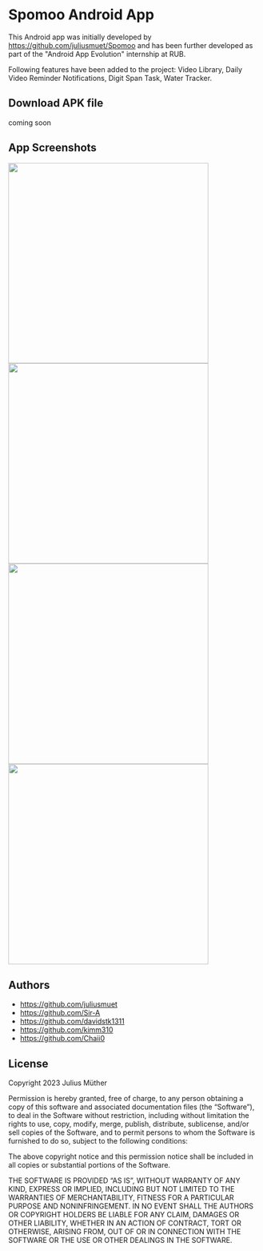 # Spomoo Android App
This Android app was initially developed by https://github.com/juliusmuet/Spomoo and has been further developed as part of the "Android App Evolution" internship at RUB.

Following features have been added to the project: Video Library, Daily Video Reminder Notifications, Digit Span Task, Water Tracker.

## Download APK file
coming soon

## App Screenshots
<img src="screenshots/homepage.jpg" width="400" >
<img src="screenshots/video_library.jpg" width="400" >
<img src="screenshots/water_tracker.jpg" width="400" >
<img src="screenshots/digit_span_task.jpg" width="400" >

## Authors
- https://github.com/juliusmuet
- https://github.com/Sir-A
- https://github.com/davidstk1311
- https://github.com/kimm310
- https://github.com/Chaii0

## License
Copyright 2023 Julius Müther

Permission is hereby granted, free of charge, to any person obtaining a copy of this software and associated documentation files (the “Software”), to deal in the Software without restriction, including without limitation the rights to use, copy, modify, merge, publish, distribute, sublicense, and/or sell copies of the Software, and to permit persons to whom the Software is furnished to do so, subject to the following conditions:

The above copyright notice and this permission notice shall be included in all copies or substantial portions of the Software.

THE SOFTWARE IS PROVIDED “AS IS”, WITHOUT WARRANTY OF ANY KIND, EXPRESS OR IMPLIED, INCLUDING BUT NOT LIMITED TO THE WARRANTIES OF MERCHANTABILITY, FITNESS FOR A PARTICULAR PURPOSE AND NONINFRINGEMENT. IN NO EVENT SHALL THE AUTHORS OR COPYRIGHT HOLDERS BE LIABLE FOR ANY CLAIM, DAMAGES OR OTHER LIABILITY, WHETHER IN AN ACTION OF CONTRACT, TORT OR OTHERWISE, ARISING FROM, OUT OF OR IN CONNECTION WITH THE SOFTWARE OR THE USE OR OTHER DEALINGS IN THE SOFTWARE.
